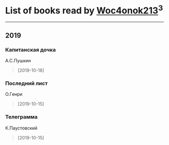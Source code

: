 # List of books read by [Woc4onok213](https://plus.google.com/u/0/103474005216004236389/)<sup>3</sup>
---

## 2019

### Капитанская дочка
А.С.Пушкин
> [2019-10-18] 


### Последний лист
О.Генри
> [2019-10-15] 


### Телеграмма
К.Паустовский
> [2019-10-15] 



